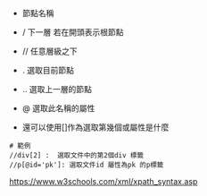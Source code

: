 - 節點名稱
- / 下一層 若在開頭表示根節點
- // 任意層級之下
- . 選取目前節點
- .. 選取上一層的節點
- @ 選取此名稱的屬性

- 還可以使用[]作為選取第幾個或屬性是什麼

```
# 範例
//div[2] :  選取文件中的第2個div 標籤
//p[@id='pk']: 選取文件id 屬性為pk 的p標籤
```

https://www.w3schools.com/xml/xpath_syntax.asp
